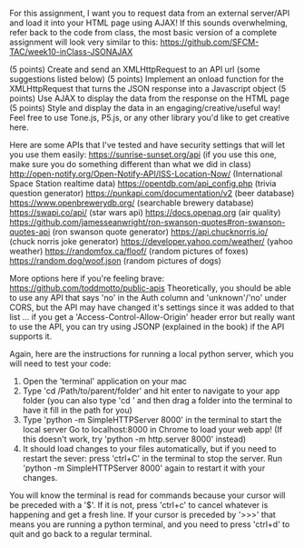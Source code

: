 For this assignment, I want you to request data from an external server/API and load it into your HTML page using AJAX! If this sounds overwhelming, refer back to the code from class, the most basic version of a complete assignment will look very similar to this: https://github.com/SFCM-TAC/week10-inClass-JSONAJAX

(5 points) Create and send an XMLHttpRequest to an API url (some suggestions listed below)
(5 points) Implement an onload function for the XMLHttpRequest that turns the JSON response into a Javascript object
(5 points) Use AJAX to display the data from the response on the HTML page
(5 points) Style and display the data in an engaging/creative/useful way! Feel free to use Tone.js, P5.js, or any other library you'd like to get creative here.

Here are some APIs that I've tested and have security settings that will let you use them easily:
https://sunrise-sunset.org/api (if you use this one, make sure you do something different than what we did in class)
http://open-notify.org/Open-Notify-API/ISS-Location-Now/ (International Space Station realtime data)
https://opentdb.com/api_config.php (trivia question generator)
https://punkapi.com/documentation/v2 (beer database)
https://www.openbrewerydb.org/ (searchable brewery database)
https://swapi.co/api/ (star wars api)
https://docs.openaq.org (air quality)
https://github.com/jamesseanwright/ron-swanson-quotes#ron-swanson-quotes-api (ron swanson quote generator)
https://api.chucknorris.io/ (chuck norris joke generator)
https://developer.yahoo.com/weather/ (yahoo weather)
https://randomfox.ca/floof/ (random pictures of foxes)
https://random.dog/woof.json (random pictures of dogs)

More options here if you're feeling brave: https://github.com/toddmotto/public-apis
Theoretically, you should be able to use any API that says 'no' in the Auth column and 'unknown'/'no' under CORS, but the API may have changed it's settings since it was added to that list ... if you get a 'Access-Control-Allow-Origin' header error but really want to use the API, you can try using JSONP (explained in the book) if the API supports it.

Again, here are the instructions for running a local python server, which you will need to test your code:

1. Open the 'terminal' application on your mac
2. Type 'cd /Path/to/parent/folder' and hit enter to navigate to your app folder (you can also type 'cd ' and then drag a folder into the terminal to have it fill in the path for you)
3. Type 'python -m SimpleHTTPServer 8000' in the terminal to start the local server Go to localhost:8000 in Chrome to load your web app! (If this doesn't work, try 'python -m http.server 8000' instead)
5. It should load changes to your files automatically, but if you need to restart the sever: press 'ctrl+C' in the terminal to stop the server. Run 'python -m SimpleHTTPServer 8000' again to restart it with your changes.

You will know the terminal is read for commands because your cursor will be preceded with a '$'. If it is not, press 'ctrl+c' to cancel whatever is happening and get a fresh line. If your cursor is preceded by '>>>' that means you are running a python terminal, and you need to press 'ctrl+d' to quit and go back to a regular terminal.
